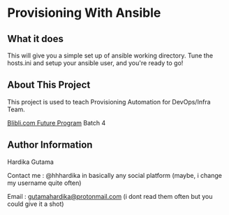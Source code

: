 # Provisioning With Ansible

## What it does

This will give you a simple set up of ansible working directory. Tune the hosts.ini and setup your ansible user, and you're ready to go!

## About This Project

This project is used to teach Provisioning Automation for DevOps/Infra Team. 

[Blibli.com Future Program](https://www.blibli.com/page/future-program/) Batch 4

## Author Information

Hardika Gutama

Contact me : @hhhardika in basically any social platform (maybe, i change my username quite often)

Email : gutamahardika@protonmail.com (i dont read them often but you could give it a shot)
